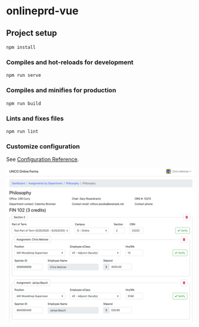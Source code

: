 # onlineprd-vue

## Project setup
```
npm install
```

### Compiles and hot-reloads for development
```
npm run serve
```

### Compiles and minifies for production
```
npm run build
```

### Lints and fixes files
```
npm run lint
```

### Customize configuration
See [Configuration Reference](https://cli.vuejs.org/config/).

![](https://raw.githubusercontent.com/cardboardchris/onlineprd-vue/master/assignments%20by%20department.png)
